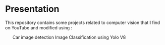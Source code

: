 # Presentation
This repository contains some projects related to computer vision that I find on YouTube and modified using :
<ul>
  <il> Car image detection
  <il> Image Classification using Yolo V8  
</ul>
